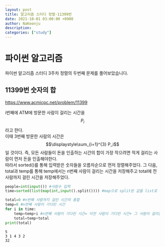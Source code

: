 ```yaml
---
layout: post
title: 알고리즘 스터디 정렬-11399번
date: 2021-10-01 03:00:00 +0900
author: NaKeonju
description:
categories: ["study"]
---
```


# 파이썬 알고리즘  

파이썬 알고리즘 스터디 3주차 정렬의 두번째 문제를 풀어보았습니다.  

## 11399번 숫자의 합    

<https://www.acmicpc.net/problem/11399>    

i번째에 ATM에 방문한 사람이 걸리는 시간을 $$P_i$$ 라고 한다.  
이때 3번째 방문한 사람의 시간은 $$\displaystyle\sum_{i=1}^{3} P_i$$ 일 것이다.
즉, 모든 사람들이 돈을 인출하는 시간의 합이 가장 작으려면 적게 걸리는 사람이 먼저 돈을 인출해야한다.  
따라서 sorted()를 통해 입력받은 숫자들을 오름차순으로 먼저 정렬해주었다.
그 다음, total과 temp를 통해 temp에서는 n번째 사람이 걸리는 시간을 저장해주고 total에 전 사람까지 걸린 시간을 저장해주었다.

```python
people=int(input()) #사람수 입력
time=sorted(list(map(int,input().split()))) #map으로 split된 값을 list로 저장 후 sorted로 오름차순 정렬

total=0 #n번째 사람까지 걸린 시간의 총합
temp=0 #n번째 사람이 기다린 시간
for i in time:
    temp=temp+i #n번째 사람이 기다린 시간= 이전 사람이 기다린 시간+ 그 사람이 걸리는 시간
    total=temp+total 
print(total)
```

    5
    3 1 4 3 2
    32